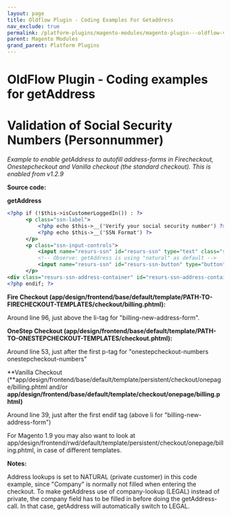 ```yaml
---
layout: page
title: Oldflow Plugin - Coding Examples For Getaddress
nav_exclude: true
permalink: /platform-plugins/magento-modules/magento-plugin---oldflow-version/oldflow-plugin---coding-examples-for-getaddress/
parent: Magento Modules
grand_parent: Platform Plugins
---
```




# OldFlow Plugin - Coding examples for getAddress 

# Validation of Social Security Numbers (Personnummer)
*Example to enable getAddress to autofill address-forms in Firecheckout,
Onestepcheckout and Vanilla checkout (the standard checkout). This is
enabled from v1.2.9*

**Source code:**

**getAddress**
```xml
<?php if (!$this->isCustomerLoggedIn()) : ?>
      <p class="ssn-label">
          <?php echo $this->__('Verify your social security number') ?><br>
          <?php echo $this->__('SSN Format') ?>
      </p>
      <p class="ssn-input-controls">
          <input name="resurs-ssn" id="resurs-ssn" type="text" class="ssn-input-text" />
          <!-- Observe: getAddress is using "natural" as default -->
          <input name="resurs-ssn" id="resurs-ssn-button" type="button"  class="resurs-ssn-input-button" value="<?php echo $this->__('Get Address') ?>" onclick="getAddress('<?php echo $this->getUrl('resursbank/index/getAddress')?>','NATURAL','<?php echo $this->getSkinUrl('images/opc-ajax-loader.gif')?>')" />
      </p>
<div class="resurs-ssn-address-container" id="resurs-ssn-address-container"></div>
<?php endif; ?>
```

**Fire Checkout
(app/design/frontend/base/default/template/PATH-TO-FIRECHECKOUT-TEMPLATES/checkout/billing.phtml):**

Around line 96, just above the li-tag for "billing-new-address-form".

**OneStep Checkout
(app/design/frontend/base/default/template/PATH-TO-ONESTEPCHECKOUT-TEMPLATES/checkout.phtml):**

Around line 53, just after the first p-tag for "onestepcheckout-numbers
onestepcheckout-numbers"

**Vanilla Checkout
(**app/design/frontend/base/default/template/persistent/checkout/onepage/billing.phtml
and/or **app/design/frontend/base/default/template/checkout/onepage/billing.phtml)**

Around line 39, just after the first endif tag (above li for
"billing-new-address-form")

For Magento 1.9 you may also want to look
at app/design/frontend/rwd/default/template/persistent/checkout/onepage/billing.phtml,
in case of different templates.

**Notes:**

Address lookups is set to NATURAL (private customer) in this code
example, since "Company" is normally not filled when entering the
checkout. To make getAddress use of company-lookup (LEGAL) instead of
private, the company field has to be filled in before doing the
getAddress-call. In that case, getAddress will automatically switch to
LEGAL.

